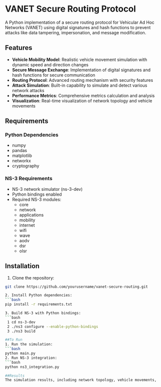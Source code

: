 # VANET Secure Routing Protocol

A Python implementation of a secure routing protocol for Vehicular Ad Hoc Networks (VANET) using digital signatures and hash functions to prevent attacks like data tampering, impersonation, and message modification.

## Features

- **Vehicle Mobility Model**: Realistic vehicle movement simulation with dynamic speed and direction changes
- **Secure Message Exchange**: Implementation of digital signatures and hash functions for secure communication
- **Routing Protocol**: Advanced routing mechanism with security features
- **Attack Simulation**: Built-in capability to simulate and detect various network attacks
- **Performance Metrics**: Comprehensive metrics calculation and analysis
- **Visualization**: Real-time visualization of network topology and vehicle movements

## Requirements

### Python Dependencies
- numpy
- pandas
- matplotlib
- networkx
- cryptography

### NS-3 Requirements
- NS-3 network simulator (ns-3-dev)
- Python bindings enabled
- Required NS-3 modules:
  - core
  - network
  - applications
  - mobility
  - internet
  - wifi
  - wave
  - aodv
  - dsr
  - olsr

## Installation

1. Clone the repository:
```bash
git clone https://github.com/yourusername/vanet-secure-routing.git

2. Install Python dependencies:
```bash
pip install -r requirements.txt

3. Build NS-3 with Python bindings:
```bash
 1 cd ns-3-dev
 2 ./ns3 configure --enable-python-bindings
 3 ./ns3 build

##To Run
1. Run the simulation:
```bash
python main.py
2. Run NS-3 integration:
```bash
python ns3_integration.py

##Results
The simulation results, including network topology, vehicle movements, and performance metrics, will be saved in the output directory.
